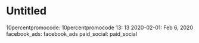 # Untitled

10percentpromocode: 10percentpromocode
13: 13
2020-02-01: Feb 6, 2020
facebook_ads: facebook_ads
paid_social: paid_social